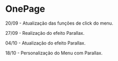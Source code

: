 # OnePage

20/09 - Atualização das funções de click do menu.

27/09 - Realização do efeito Parallax.

04/10 - Atualização do efeito Parallax.

18/10 - Personalização do Menu com Parallax.